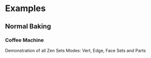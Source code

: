 # Examples

## Normal Baking

### Coffee Machine
Demonstration of all Zen Sets Modes:
Vert, Edge, Face Sets and Parts

[//]: # (https://github.com/zen-masters/Zen-BBQ/raw/main/examples/ZenBBQ_CoffeeMachine.zip)
